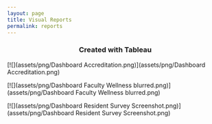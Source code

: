 ```yaml
---
layout: page
title: Visual Reports
permalink: reports
---
```

<h3><center>Created with Tableau</center></h3>

[![](assets/png/Dashboard Accreditation.png)](assets/png/Dashboard Accreditation.png)

[![](assets/png/Dashboard Faculty Wellness blurred.png)](assets/png/Dashboard Faculty Wellness blurred.png)

[![](assets/png/Dashboard Resident Survey Screenshot.png)](assets/png/Dashboard Resident Survey Screenshot.png)
